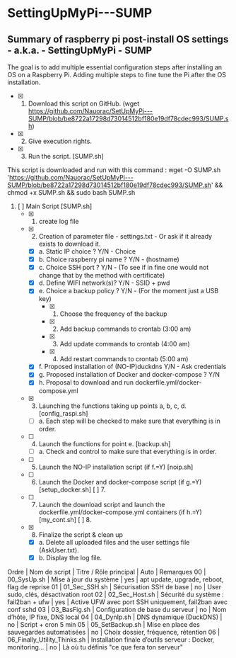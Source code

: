 # SettingUpMyPi---SUMP
Summary of raspberry pi post-install OS settings - a.k.a. - SettingUpMyPi - SUMP
---------------------------------------------------------------------------------

The goal is to add multiple essential configuration steps after installing an OS on a Raspberry Pi.
Adding multiple steps to fine tune the Pi after the OS installation.

- [X] 1. Download this script on GitHub. (wget https://github.com/Nauorac/SetUpMyPi---SUMP/blob/be8722a17298d73014512bf180e19df78cdec993/SUMP.sh)
- [X] 2. Give execution rights.
- [X] 3. Run the script. [SUMP.sh]

This script is downloaded and run with this command :
wget -O SUMP.sh 'https://github.com/Nauorac/SetUpMyPi---SUMP/blob/be8722a17298d73014512bf180e19df78cdec993/SUMP.sh' && chmod +x SUMP.sh && sudo bash SUMP.sh

1. [ ] Main Script [SUMP.sh]
	- [x] 1. create log file
	- [x] 2. Creation of parameter file - settings.txt - Or ask if it already exists to download it.
		- [x] a. Static IP choice ? Y/N - Choice
		- [x] b. Choice raspberry pi name ? Y/N - (hostname)
		- [x] c. Choice SSH port ? Y/N - (To see if in fine one would not change that by the method with certificate)
		- [x] d. Define WIFI network(s)? Y/N - SSID + pwd
		- [x] e. Choice a backup policy ? Y/N - (For the moment just a USB key)
			- [x] 1. Choose the frequency of the backup
			- [x] 2. Add backup commands to crontab (3:00 am)
			- [x] 3. Add update commands to crontab (4:00 am)
			- [x] 4. Add restart commands to crontab (5:00 am)
		- [x] f. Proposed installation of (NO-IP)duckdns Y/N - Ask credentials
		- [x] g. Proposed installation of Docker and docker-compose ? Y/N
		- [x] h. Proposal to download and run dockerfile.yml/docker-compose.yml
	- [x] 3. Launching the functions taking up points a, b, c, d. [config_raspi.sh]
		- [ ] a. Each step will be checked to make sure that everything is in order.
	- [ ] 4. Launch the functions for point e. [backup.sh]
		- [ ] a. Check and control to make sure that everything is in order.
	- [ ] 5. Launch the NO-IP installation script (if f.=Y) [noip.sh]
	- [ ] 6. Launch the Docker and docker-compose script (if g.=Y) [setup_docker.sh] [ ] 7.
	- [ ] 7. Launch the download script and launch the dockerfile.yml/docker-compose.yml containers (if h.=Y) [my_cont.sh] [ ] 8.
	- [x] 8. Finalize the script & clean up
		- [x] a. Delete all uploaded files and the user settings file (AskUser.txt).
		- [x] b. Display the log file.

Ordre | Nom de script | Titre / Rôle principal | Auto | Remarques
00 | 00_SysUp.sh | Mise à jour du système | yes | apt update, upgrade, reboot, flag de reprise
01 | 01_Sec_SSH.sh | Sécurisation SSH de base | no | User sudo, clés, désactivation root
02 | 02_Sec_Host.sh | Sécurité du système : fail2ban + ufw | yes | Active UFW avec port SSH uniquement, fail2ban avec conf sshd
03 | 03_BasFig.sh | Configuration de base du serveur | no | Nom d’hôte, IP fixe, DNS local
04 | 04_DynIp.sh | DNS dynamique (DuckDNS) | no | Script + cron 5 min
05 | 05_SetBackup.sh | Mise en place des sauvegardes automatisées | no | Choix dossier, fréquence, rétention
06 | 06_Finally_Utility_Thinks.sh | Installation finale d’outils serveur : Docker, monitoring… | no | Là où tu définis "ce que fera ton serveur"


